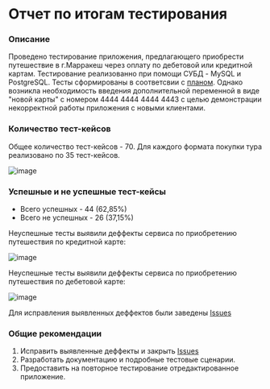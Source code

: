 # Отчет по итогам тестирования

### Описание
Проведено тестирование приложения, предлагающего приобрести путешествие в г.Марракеш через оплату по дебетовой или кредитной картам.
Тестирование реализованно при помощи СУБД - MySQL и PostgreSQL. Тесты сформированы в соответсвии с [планом](https://github.com/ShLiliya/DiplomaQA/blob/main/Plan.md). Однако возникла необходимость введения дополнительной переменной в виде "новой карты" с номером 4444 4444 4444 4443 с целью демонстрации некорректной работы приложения с новыми клиентами.
### Количество тест-кейсов
Общее количество тест-кейсов - 70. Для каждого формата покупки тура реализовано по 35 тест-кейсов.

  ![image](https://github.com/ShLiliya/DiplomaQA/assets/165169997/84f5d10c-8bea-41fb-b4c5-6dbac377b941)


### Успешные и не успешные тест-кейсы
- Всего успешных - 44 (62,85%)
- Всего не успешных - 26 (37,15%)

Неуспешные тесты выявили деффекты сервиса по приобретению путешествия по кредитной карте:
 
  ![image](https://github.com/ShLiliya/DiplomaQA/assets/165169997/f81b0487-06a8-4e8a-91b2-6c2f2e4e982f)

Неуспешные тесты выявили деффекты сервиса по приобретению путешествия по дебетовой карте:

  ![image](https://github.com/ShLiliya/DiplomaQA/assets/165169997/09bc245d-ff6f-458f-8bf7-a351da10b8ac)

Для исправления выявленных деффектов были заведены [Issues](https://github.com/ShLiliya/DiplomaQA/issues)

### Общие рекомендации
1. Исправить выявленные деффекты и закрыть [Issues](https://github.com/ShLiliya/DiplomaQA/issues)
2. Разработать документацию и подробные тестовые сценарии.
3. Предоставить на повторное тестирование отредактированное приложение. 
